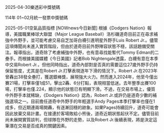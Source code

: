 
2025-04-30樂透彩中獎號碼

                                
114年 01~02月統一發票中獎號碼
                             
2025-05-01空氣品質指標
                              [NOWnews今日新聞] 根據《Dodgers Nation》報導，美國職業棒球大聯盟（Major League Baseball）洛杉磯道奇目前正在尋求補強中外野手，並可能考慮交易自芝加哥白襪引進明星外野手Luis Robert Jr.。儘管這項傳聞尚未進入實質階段，但由於道奇目前外野陣容狀態不穩，該話題備受關注。報導指出，道奇除了考慮補強中外野，也有意尋找能暫代Tommy Edman的二壘手。而根據美國媒體《今日美國》記者Bob Nightengale透露，白襪有意在本季中交易Robert Jr.，但他同時指出，道奇內部對是否真的需要這位27歲外野手仍持保留態度，尤其是在Robert Jr.打擊表現逐年下滑的情況下。Robert Jr.在2023年曾轟出38發全壘打，獲選銀棒獎，展現強大火力。然而進入2024年，他至今僅出賽21場，打擊率僅1成51，擊出2轟、6分打點，表現相當低迷。去年整季出賽100場，打擊率也僅.224，顯示他的狀態已有明顯下滑。不過，在交易市場上，優質中外野手本就稀缺，《Dodgers Nation》認為，Robert Jr.或許仍是道奇少數的補強選項之一。目前擔任道奇中外野手的年輕選手Andy Pages本季打擊率也僅在1成多，但近期連兩場開轟，有逐漸回穩的跡象。如果Pages持續回升，道奇可能會因此放棄交易計畫。在接連於客場敗給小熊後，道奇近期狀態起伏不定。儘管目前尚未展開實質談判，但球隊在外野的走勢，以及Robert Jr.後續表現，將是決定這筆潛在交易是否成真的關鍵因素。